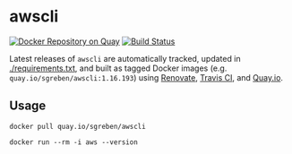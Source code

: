 # awscli

[![Docker Repository on Quay](https://quay.io/repository/sgreben/awscli/status "Docker Repository on Quay")](https://quay.io/repository/sgreben/awscli) [![Build Status](https://travis-ci.com/sgreben/docker-aws-cli-with-assumed-role.svg?branch=master)](https://travis-ci.com/sgreben/docker-aws-cli-with-assumed-role)

Latest releases of `awscli` are automatically tracked, updated in [./requirements.txt](requirements.txt), and built as tagged Docker images (e.g. `quay.io/sgreben/awscli:1.16.193`) using [Renovate](https://renovatebot.com), [Travis CI](https://travis-ci.com/sgreben/docker-aws-cli-with-assumed-role), and [Quay.io](https://quay.io/repository/sgreben/awscli?tab=builds).

## Usage

```
docker pull quay.io/sgreben/awscli
```

```
docker run --rm -i aws --version
```
